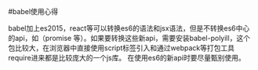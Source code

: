 #babel使用心得

babel加上es2015，react等可以转换es6的语法和jsx语法，但是不转换es6中心的api，如（promise 等）。如果要转换这些新api，需要安装babel-polyill，这个包比较大，在浏览器中直接使用script标签引入和通过webpack等打包工具require进来都是比较庞大的一个js库。
在使用es6的新api时要尽量甄别使用。